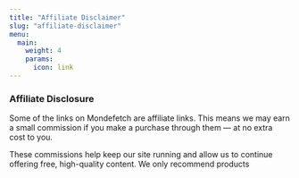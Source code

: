 ```yaml
---
title: "Affiliate Disclaimer"
slug: "affiliate-disclaimer"
menu:
  main:
    weight: 4
    params:
      icon: link
---
```


### Affiliate Disclosure

Some of the links on Mondefetch are affiliate links. This means we may earn a small commission if you make a purchase through them — at no extra cost to you.

These commissions help keep our site running and allow us to continue offering free, high-quality content. We only recommend products
